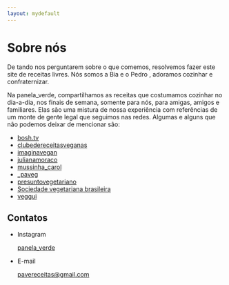 ```yaml
---
layout: mydefault
---
```

# Sobre nós

De tando nos perguntarem sobre o que comemos, resolvemos fazer este site de receitas livres. Nós somos a Bia <i class="fas fa-smile-beam"></i>  e o Pedro <i class="fas fa-laugh-wink"></i>, adoramos cozinhar e confraternizar.

Na panela_verde, compartilhamos as receitas que costumamos cozinhar no dia-a-dia, nos finais de semana, somente para nós, para amigas, amigos e familiares. Elas são uma mistura de nossa experiência com referências de um monte de gente legal que seguimos nas redes. Algumas e alguns que não podemos deixar de mencionar são:

* [<i class="fab fa-instagram"></i> bosh.tv](https://www.instagram.com/bosh.tv) 
* [<i class="fab fa-instagram"></i> clubedereceitasveganas](https://www.instagram.com/clubedereceitasveganas)
* [<i class="fab fa-instagram"></i> imaginavegan](https://www.instagram.com/imaginavegan) 
* [<i class="fab fa-instagram"></i> julianamoraco](https://www.instagram.com/julianamoraco) 
* [<i class="fab fa-instagram"></i> mussinha_carol](https://www.instagram.com/mussinha_carol) 
* [<i class="fab fa-instagram"></i> _paveg](https://www.instagram.com/_paveg) 
* [<i class="fab fa-instagram"></i> presuntovegetariano](https://www.instagram.com/presuntovegetariano) 
* [Sociedade vegetariana brasileira](https://svb.org.br/)
* [<i class="fab fa-instagram"></i> veggui](https://www.instagram.com/veggui) 

## Contatos

* Instagram

  <a href="https://www.instagram.com/panela_verde/"><i class="fab fa-instagram"></i> panela_verde</a>

* E-mail

  [pavereceitas@gmail.com](mailto:pavereceitas@gmail.com)
